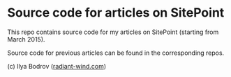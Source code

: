 # Source code for articles on SitePoint

This repo contains source code for my articles on SitePoint (starting from March 2015).

Source code for previous articles can be found in the corresponding repos.

(c) Ilya Bodrov ([radiant-wind.com](http://radiant-wind.com))